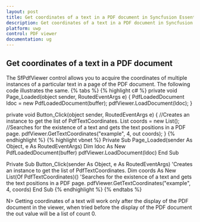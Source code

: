 ```yaml
---
layout: post
title: Get coordinates of a text in a PDF document in Syncfusion Essential UWP PDF viewer.
description: Get coordinates of a text in a PDF document in Syncfusion Essential UWP PDF viewer.
platform: uwp
control: PDF viewer
documentation: ug
---
```


## Get coordinates of a text in a PDF document
The SfPdfViewer control allows you to acquire the coordinates of multiple instances of a particular text in a page of the PDF document. The following code illustrates the same. 
{% tabs %}
{% highlight c# %}
private void Page_Loaded(object sender, RoutedEventArgs e)
{
    PdfLoadedDocument ldoc = new PdfLoadedDocument(buffer);
    pdfViewer.LoadDocument(ldoc);
}

private void Button_Click(object sender, RoutedEventArgs e)
{
    //Creates an instance to get the list of PdfTextCoordinates.
    List<PdfTextCoordinates> coords = new List<PdfTextCoordinates>();
    //Searches for the existence of a text and gets the text positions in a PDF page.
    pdfViewer.GetTextCoordinates("example", 4, out coords);
}
{% endhighlight %}
{% highlight vbnet %}
Private Sub Page_Loaded(sender As Object, e As RoutedEventArgs)
    Dim ldoc As New PdfLoadedDocument(buffer)
    pdfViewer.LoadDocument(ldoc)
End Sub

Private Sub Button_Click(sender As Object, e As RoutedEventArgs)
    'Creates an instance to get the list of PdfTextCoordinates. 
    Dim coords As New List(Of PdfTextCoordinates)()
    'Searches for the existence of a text and gets the text positions in a PDF page.
    pdfViewer.GetTextCoordinates("example", 4, coords)
End Sub
{% endhighlight %}
{% endtabs %}

N> Getting coordinates of a text will work only after the display of the PDF document in the viewer, when tried before the display of the PDF document the out value will be a list of count 0.
